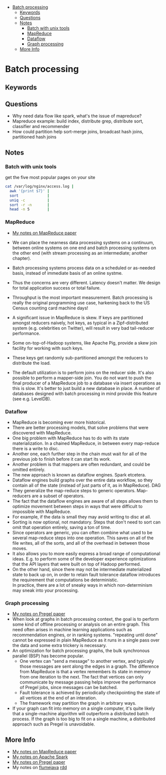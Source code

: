 <!-- TOC -->
- [Batch processing](#batch-processing)
  - [Keywords](#keywords)
  - [Questions](#questions)
  - [Notes](#notes)
    - [Batch with unix tools](#batch-with-unix-tools)
    - [MapReduce](#mapreduce)
    - [Dataflow](#dataflow)
    - [Graph processing](#graph-processing)
  - [More Info](#more-info)

# Batch processing

## Keywords

## Questions
- Why need data flow like spark, what's the issue of mapreduce?
- Mapreduce example: build index, distribute grep, distribute sort, classifier and recommender
- How could partition help sort-merge joins, broadcast hash joins, partitioned hash joins

## Notes

### Batch with unix tools
get the five most popular pages on your site
```bash
cat /var/log/nginx/access.log |
  awk '{print $7}' |
  sort             |
  uniq -c          |
  sort -r -n       |
  head -n 5        |
```


### MapReduce

- [My notes on MapReduce paper](../../papers/mapreduce.md)
- We can place the nearness data processing systems on a continuum, between online systems on one end and batch processing systems on the other end (with stream processing as an intermediate; another chapter).
- Batch processing systems process data on a scheduled or as-needed basis, instead of immediate basis of an online systme.
- Thus the concerns are very different. Latency doesn't matter. We design for total application success or total failure. 
- Throughput is the most important measurement.
Batch processing is really the original programming use case, harkening back to the US Census counting card machine days!

- A significant issue in MapReduce is skew. If keys are partitioned amongst reducers naively, hot keys, as typical in a Zipf-distributed system (e.g. celebrities on Twitter), will result in very bad tail-reducer performance.
- Some on-top-of-Hadoop systems, like Apache Pig, provide a skew join facility for working with such keys.
- These keys get randomly sub-partitioned amongst the reducers to distribute the load.
- The default utilization is to perform joins on the reducer side. It's also possible to perform a mapper-side join.
You do not want to push the final producer of a MapReduce job to a database via insert operations as this is slow. It's better to just build a new database in place. A number of databases designed with batch processing in mind provide this feature (see e.g. LevelDB).


### Dataflow
- MapReduce is becoming ever more historical.
- There are better processing models, that solve problems that were discovered with MapReduce.
- One big problem with MapReduce has to do with its state materialization. In a chained MapReduce, in between every map-reduce there is a write to disc.
- Another one, each further step in the chain must wait for all of the previous job to finish before it can start its work.
- Another problem is that mappers are often redundant, and could be omitted entirely.
- The new approach is known as dataflow engines. Spark etcetera.
- Dataflow engines build graphs over the entire data workflow, so they contain all of the state (instead of just parts of it, as in MapReduce).  DAG
- They generalize the map-reduce steps to generic operators. Map-reducers are a subset of operators.
- The fact that the dataflow engines are aware of all steps allows them to optimize movement between steps in ways that were difficult to impossible with MapReduce.
- For example, if the data is small they may avoid writing to disc at all.
- Sorting is now optional, not mandatory. Steps that don't need to sort can omit that operation entirely, saving a ton of time.
- Since operators are generic, you can often combine what used to be several map-reduce steps into one operation. This saves on all of the file writes, all of the sorts, and all of the overhead in between those moves.
- It also allows you to more easily express a broad range of computational ideas. E.g. to perform some of the developer experience optimizations that the API layers that were built on top of Hadoop performed.
- On the other hand, since there may not be intermediate materialized state to back up on, in order to retain fault tolerance dataflow introduces the requirement that computations be deterministic.  
In practice, there are a lot of sneaky ways in which non-determinism may sneak into your processing.

### Graph processing
- [My notes on Pregel paper](../../papers/pregel.md)
- When look at graphs in batch processing context, the goal is to perform some kind of offline processing or analysis on an entire graph. This need often arises in machine learning applications such as recommendation engines, or in ranking systems.  "repeating until done" cannot be expressed in plain MapReduce as it runs in a single pass over the data and some extra trickery is necessary.
- An optimization for batch processing graphs, the bulk synchronous parallel (BSP) has become popular.
    + One vertex can "send a message" to another vertex, and typically those messages are sent along the edges in a graph.  The difference from MapReduce is that a vertex remembers its state in memory from one iteration to the next.  The fact that vertices can only communicate by message passing helps improve the performance of Pregel jobs, since messages can be batched.
    + Fault tolerance is achieved by periodically checkpointing the state of all vertices at the end of an interation.
    + The framework may partition the graph in arbitrary ways.
- If your graph can fit into memory on a single computer, it's quite likely that a single-machine algorithm will outperform a distributed batch process. If the graph is too big to fit on a single machine, a distributed approach such as Pregel is unavoidable.


## More Info
- [My notes on MapReduce paper](../../papers/mapreduce.md)
- [My notes on Apache Spark](../../tools/spark_index.md)
- [My notes on Pregel paper](../../papers/pregel.md)
- My notes on [flumejava](../../papers/flumejava.md) [rdd](../../papers/rdd.md)


